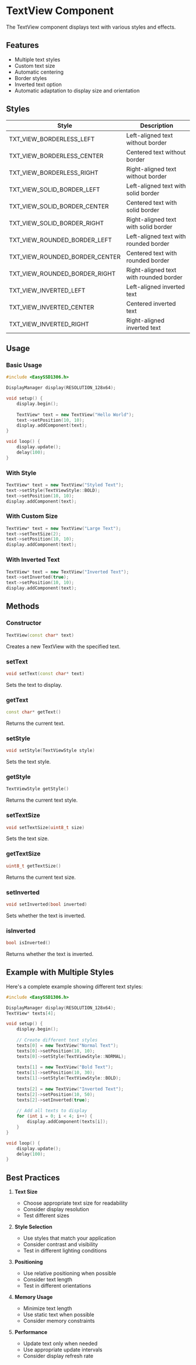 # TextView Component

The TextView component displays text with various styles and effects.

## Features

- Multiple text styles
- Custom text size
- Automatic centering
- Border styles
- Inverted text option
- Automatic adaptation to display size and orientation

## Styles

| Style | Description |
|-------|-------------|
| TXT_VIEW_BORDERLESS_LEFT | Left-aligned text without border |
| TXT_VIEW_BORDERLESS_CENTER | Centered text without border |
| TXT_VIEW_BORDERLESS_RIGHT | Right-aligned text without border |
| TXT_VIEW_SOLID_BORDER_LEFT | Left-aligned text with solid border |
| TXT_VIEW_SOLID_BORDER_CENTER | Centered text with solid border |
| TXT_VIEW_SOLID_BORDER_RIGHT | Right-aligned text with solid border |
| TXT_VIEW_ROUNDED_BORDER_LEFT | Left-aligned text with rounded border |
| TXT_VIEW_ROUNDED_BORDER_CENTER | Centered text with rounded border |
| TXT_VIEW_ROUNDED_BORDER_RIGHT | Right-aligned text with rounded border |
| TXT_VIEW_INVERTED_LEFT | Left-aligned inverted text |
| TXT_VIEW_INVERTED_CENTER | Centered inverted text |
| TXT_VIEW_INVERTED_RIGHT | Right-aligned inverted text |

## Usage

### Basic Usage

```cpp
#include <EasySSD1306.h>

DisplayManager display(RESOLUTION_128x64);

void setup() {
    display.begin();
    
    TextView* text = new TextView("Hello World");
    text->setPosition(10, 10);
    display.addComponent(text);
}

void loop() {
    display.update();
    delay(100);
}
```

### With Style

```cpp
TextView* text = new TextView("Styled Text");
text->setStyle(TextViewStyle::BOLD);
text->setPosition(10, 10);
display.addComponent(text);
```

### With Custom Size

```cpp
TextView* text = new TextView("Large Text");
text->setTextSize(2);
text->setPosition(10, 10);
display.addComponent(text);
```

### With Inverted Text

```cpp
TextView* text = new TextView("Inverted Text");
text->setInverted(true);
text->setPosition(10, 10);
display.addComponent(text);
```

## Methods

### Constructor
```cpp
TextView(const char* text)
```
Creates a new TextView with the specified text.

### setText
```cpp
void setText(const char* text)
```
Sets the text to display.

### getText
```cpp
const char* getText()
```
Returns the current text.

### setStyle
```cpp
void setStyle(TextViewStyle style)
```
Sets the text style.

### getStyle
```cpp
TextViewStyle getStyle()
```
Returns the current text style.

### setTextSize
```cpp
void setTextSize(uint8_t size)
```
Sets the text size.

### getTextSize
```cpp
uint8_t getTextSize()
```
Returns the current text size.

### setInverted
```cpp
void setInverted(bool inverted)
```
Sets whether the text is inverted.

### isInverted
```cpp
bool isInverted()
```
Returns whether the text is inverted.

## Example with Multiple Styles

Here's a complete example showing different text styles:

```cpp
#include <EasySSD1306.h>

DisplayManager display(RESOLUTION_128x64);
TextView* texts[4];

void setup() {
    display.begin();
    
    // Create different text styles
    texts[0] = new TextView("Normal Text");
    texts[0]->setPosition(10, 10);
    texts[0]->setStyle(TextViewStyle::NORMAL);
    
    texts[1] = new TextView("Bold Text");
    texts[1]->setPosition(10, 30);
    texts[1]->setStyle(TextViewStyle::BOLD);
    
    texts[2] = new TextView("Inverted Text");
    texts[2]->setPosition(10, 50);
    texts[2]->setInverted(true);
    
    // Add all texts to display
    for (int i = 0; i < 4; i++) {
        display.addComponent(texts[i]);
    }
}

void loop() {
    display.update();
    delay(100);
}
```

## Best Practices

1. **Text Size**
   - Choose appropriate text size for readability
   - Consider display resolution
   - Test different sizes

2. **Style Selection**
   - Use styles that match your application
   - Consider contrast and visibility
   - Test in different lighting conditions

3. **Positioning**
   - Use relative positioning when possible
   - Consider text length
   - Test in different orientations

4. **Memory Usage**
   - Minimize text length
   - Use static text when possible
   - Consider memory constraints

5. **Performance**
   - Update text only when needed
   - Use appropriate update intervals
   - Consider display refresh rate 